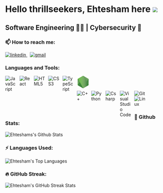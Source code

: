 # Hello thrillseekers, Ehtesham here  <img src="https://media.giphy.com/media/hvRJCLFzcasrR4ia7z/giphy.gif" width="25px">
## Software Engineering 👨‍💻  |  Cybersecurity 🔐


### 📫 How to reach me:

<a href="https://www.linkedin.com/in/syed-ehtesham/" target="_blank" rel="nofollow noopener noreferrer">
  <img alt="linkedin" src="https://img.shields.io/badge/linkedin-%230077B5.svg?&style=for-the-badge&logo=linkedIn&logoColor=white"/>
</a> &nbsp;
<a href="mailto:ehtesham0337@gmail.com" target="_blank" rel="nofollow noopener noreferrer">
  <img alt="gmail" src="https://img.shields.io/badge/gmail-%23D14836.svg?&style=for-the-badge&logo=Gmail&logoColor=white"/>
</a>




<!-- <a href="https://www.linkedin.com/in/syed-ehtesham/">
  <img align="left" alt="ehtesham's LinkedIn" width="35px" src="https://raw.githubusercontent.com/peterthehan/peterthehan/master/assets/linkedin.svg" />
</a>

<a href="mailto:ehtesham0337@gmail.com" target="_blank" rel="nofollow noopener noreferrer">
  <img alt="gmail" width="35px" src="https://www.nicepng.com/png/detail/90-903560_e-mail-png-pic-email-logo-icon-png.png"/>
</a> -->
<br/>


### Languages and Tools:

<img align="left" alt="JavaScript" width="36px" src="https://cdn.jsdelivr.net/gh/devicons/devicon/icons/javascript/javascript-original.svg" style="padding-right:10px;" />
<img align="left" alt="React" width="36px" src="https://cdn.jsdelivr.net/gh/devicons/devicon/icons/react/react-original.svg" style="padding-right:10px;" />

<img align="left" alt="HTML5" width="36px" src="https://cdn.jsdelivr.net/gh/devicons/devicon/icons/html5/html5-original.svg" style="padding-right:10px;" />
<img align="left" alt="CSS3" width="36px" src="https://cdn.jsdelivr.net/gh/devicons/devicon/icons/css3/css3-original.svg" style="padding-right:10px;" />
<img align="left" alt="TypeScript" width="36px" src="https://cdn.jsdelivr.net/npm/programming-languages-logos@0.0.3/src/typescript/typescript.png" style="padding-right:10px;" />
<img align="left" width="40px"  src="https://raw.githubusercontent.com/github/explore/fbceb94436312b6dacde68d122a5b9c7d11f9524/topics/nodejs/nodejs.png" alt="nodejs"/>

<br/> <br/>

<img align="left" alt="C++" width="36px" src="https://user-images.githubusercontent.com/72091404/163169450-a3ccab03-154c-490d-b014-8b7e74d2b205.png" style="padding-right:10px;" />

<img align="left" alt="Python" width="36px" src="https://user-images.githubusercontent.com/72091404/163054840-352dbb67-d10e-476f-9039-06f1ce37494e.png" style="padding-right:10px;" />
<img align="left" alt="Csharp" width="36px" src="https://cdn.jsdelivr.net/npm/programming-languages-logos@0.0.3/src/csharp/csharp.png" style="padding-right:10px;" />

<img align="left" alt="Visual Studio Code" width="36px" src="https://cdn.jsdelivr.net/gh/devicons/devicon/icons/vscode/vscode-original.svg" style="padding-right:10px;" />


<img align="left" alt="Git" width="36px" src="https://cdn.jsdelivr.net/gh/devicons/devicon/icons/git/git-original.svg" style="padding-right:10px;" />

<img align="left" alt="Linux" width="43px" src="https://upload.wikimedia.org/wikipedia/commons/thumb/3/35/Tux.svg/1727px-Tux.svg.png" style="padding-right:10px;" />

<br/>
<br/>
<br/>

<div>

<strong>

### 🚀 Github Stats:

</strong>

<img align="center" alt="Ehteshams's Github Stats" src="https://github-readme-stats.vercel.app/api?username=ehtesham0337&show_icons=true&count_private=true&include_all_commits=true&hide_border=true&theme=gotham" /></div>

<div>

<strong>

### ⚡ Languages Used:

</strong>

<img align="center" alt="Ehtesham's Top Languages" src="https://github-readme-stats.vercel.app/api/top-langs/?username=ehtesham0337&hide_border=true&layout=compact&theme=gotham" /></div>

<div>
<strong>

### 🔥 GitHub Streak:

</strong>

<img align="center" alt="Ehtesham's GitHub Streak Stats" src="https://github-readme-streak-stats.herokuapp.com/?user=ehtesham0337&show_icons=true&locale=en&layout=demo&theme=gotham&hide_border=true" /></div>



<!-- <img alt="GIF" src="https://user-images.githubusercontent.com/72091404/163170796-25a2721e-6982-41a4-a825-1f8b745d72c0.gif" width="500" height="320" /> -->


